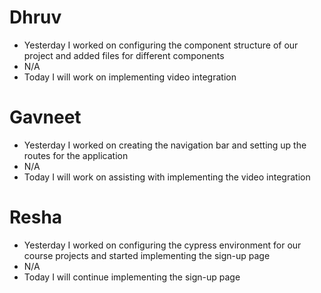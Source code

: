 # Dhruv

- Yesterday I worked on configuring the component structure of our project and added files for different components
- N/A
- Today I will work on implementing video integration

# Gavneet

- Yesterday I worked on creating the navigation bar and setting up the routes for the application
- N/A
- Today I will work on assisting with implementing the video integration

# Resha

- Yesterday I worked on configuring the cypress environment for our course projects and started implementing the sign-up page
- N/A
- Today I will continue implementing the sign-up page
